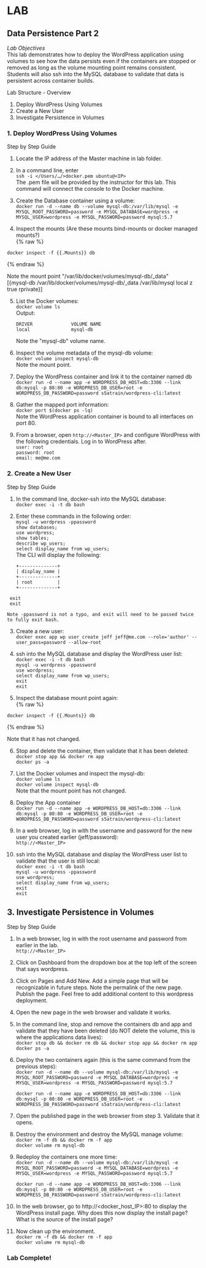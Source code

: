 # LAB
## Data Persistence Part 2
*Lab Objectives*  
This lab demonstrates how to deploy the WordPress application using volumes to see how the data persists even if the containers are stopped or removed as long as the volume mounting point remains consistent. Students will also ssh into the MySQL database to validate that data is persistent across container builds.

Lab Structure - Overview
1.	Deploy WordPress Using Volumes
2.	Create a New User
3.	Investigate Persistence in Volumes

### 1. Deploy WordPress Using Volumes
Step by Step Guide
1.	Locate the IP address of the Master machine in lab folder.

2.	In a command line, enter  
`ssh -i </Users/…/>docker.pem ubuntu@<IP>`  
The .pem file will be provided by the instructor for this lab. This command will connect the console to the Docker machine.

3.	Create the Database container using a volume:  
`docker run -d --name db --volume mysql-db:/var/lib/mysql -e MYSQL_ROOT_PASSWORD=password -e MYSQL_DATABASE=wordpress -e MYSQL_USER=wordpress -e MYSQL_PASSWORD=password mysql:5.7`

4.	Inspect the mounts (Are these mounts bind-mounts or docker managed mounts?)  
{% raw %}
```
docker inspect -f {{.Mounts}} db
```
{% endraw %}
  
Note the mount point "/var/lib/docker/volumes/mysql-db/_data"  
[{mysql-db /var/lib/docker/volumes/mysql-db/_data /var/lib/mysql local z true rprivate}]

5.	List the Docker volumes:  
`docker volume ls`  
Output:  
    ```
    DRIVER              VOLUME NAME
    local               mysql-db
    ```
    Note the "mysql-db" volume name.

6.	Inspect the volume metadata of the mysql-db volume:  
`docker volume inspect mysql-db`  
Note the mount point.

7.	Deploy the WordPress container and link it to the container named db  
`docker run -d --name app -e WORDPRESS_DB_HOST=db:3306 --link db:mysql -p 80:80 -e WORDPRESS_DB_USER=root -e WORDPRESS_DB_PASSWORD=password s5atrain/wordpress-cli:latest`

8.	Gather the mapped port information:  
`docker port $(docker ps -lq)`  
Note the WordPress application container is bound to all interfaces on port 80.

9.	From a browser, open `http://<Master_IP>` and configure WordPress with the following credentials. Log in to WordPress after.  
`user: root`  
`password: root`  
`email: me@me.com`  

### 2. Create a New User
Step by Step Guide
1.	In the command line, docker-ssh into the MySQL database:  
`docker exec -i -t db bash`

2.	Enter these commands in the following order:  
`mysql -u wordpress -ppassword`  
`show databases;`  
`use wordpress;`  
`show tables;`  
`describe wp_users;`  
`select display_name from wp_users;`  
The CLI will display the following:  
    ```
    +--------------+
    | display_name |
    +--------------+
    | root         |
    +--------------+
    ```
   ``` 
    exit
    exit
   ```
    Note -ppassword is not a typo, and exit will need to be passed twice to fully exit bash. 

3.	Create a new user:  
`docker exec app wp user create jeff jeff@me.com --role='author' --user_pass=password --allow-root`

4.	ssh into the MySQL database and display the WordPress user list:  
`docker exec -i -t db bash`  
`mysql -u wordpress -ppassword`  
`use wordpress;`  
`select display_name from wp_users;`  
`exit`  
`exit`  

5.	Inspect the database mount point again:  
{% raw %}
```
docker inspect -f {{.Mounts}} db  
```
{% endraw %}

Note that it has not changed.

6.	Stop and delete the container, then validate that it has been deleted:  
`docker stop app && docker rm app`  
`docker ps -a`

7.	List the Docker volumes and inspect the mysql-db:  
`docker volume ls`  
`docker volume inspect mysql-db`  
Note that the mount point has not changed.

8.	Deploy the App container  
`docker run -d --name app -e WORDPRESS_DB_HOST=db:3306 --link db:mysql -p 80:80 -e WORDPRESS_DB_USER=root -e WORDPRESS_DB_PASSWORD=password s5atrain/wordpress-cli:latest`

9.	In a web browser, log in with the username and password for the new user you created earlier (jeff/password):  
`http://<Master_IP>`

10.	ssh into the MySQL database and display the WordPress user list to validate that the user is still local:  
`docker exec -i -t db bash`  
`mysql -u wordpress -ppassword`  
`use wordpress;`  
`select display_name from wp_users;`  
`exit`  
`exit`  

## 3. Investigate Persistence in Volumes
Step by Step Guide
1.	In a web browser, log in with the root username and password from earlier in the lab.  
`http://<Master_IP>`

2.	Click on Dashboard from the dropdown box at the top left of the screen that says wordpress.  

3.	Click on Pages and Add New. Add a simple page that will be recognizable in future steps. Note the permalink of the new page. Publish the page. Feel free to add additional content to this wordpress deployment. 

4.	Open the new page in the web browser and validate it works.

5.	In the command line, stop and remove the containers db and app and validate that they have been deleted (do NOT delete the volume, this is where the applications data lives):  
`docker stop db && docker rm db && docker stop app && docker rm app`  
`docker ps -a`

6.	Deploy the two containers again (this is the same command from the previous steps):  
    `docker run -d --name db --volume mysql-db:/var/lib/mysql -e MYSQL_ROOT_PASSWORD=password -e MYSQL_DATABASE=wordpress -e MYSQL_USER=wordpress -e MYSQL_PASSWORD=password mysql:5.7`  

    `docker run -d --name app -e WORDPRESS_DB_HOST=db:3306 --link db:mysql -p 80:80 -e WORDPRESS_DB_USER=root -e WORDPRESS_DB_PASSWORD=password s5atrain/wordpress-cli:latest`

7.	Open the published page in the web browser from step 3. Validate that it opens.  

8.	Destroy the environment and destroy the MySQL manage volume:  
`docker rm -f db && docker rm -f app`  
`docker volume rm mysql-db`

9.	Redeploy the containers one more time:  
    `docker run -d --name db --volume mysql-db:/var/lib/mysql -e MYSQL_ROOT_PASSWORD=password -e MYSQL_DATABASE=wordpress -e MYSQL_USER=wordpress -e MYSQL_PASSWORD=password mysql:5.7` 

    `docker run -d --name app -e WORDPRESS_DB_HOST=db:3306 --link db:mysql -p 80:80 -e WORDPRESS_DB_USER=root -e WORDPRESS_DB_PASSWORD=password s5atrain/wordpress-cli:latest`

10.	In the web browser, go to http://<docker_host_IP>:80 to display the WordPress install page. Why does this now display the install page?  What is the source of the install page? 

11.	Now clean up the environment.  
`docker rm -f db && docker rm -f app`  
`docker volume rm mysql-db`

### Lab Complete!


<!-- 
LastTested: 2018-09-28
OS: Ubuntu 18.04
DockerVersion: 18.06.1-ce, build e68fc7a
-->
